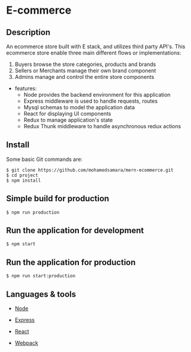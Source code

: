 # E-commerce

## Description

An ecommerce store built with E stack, and utilizes third party API's. This ecommerce store enable three main different flows or implementations:

1. Buyers browse the store categories, products and brands
2. Sellers or Merchants manage their own brand component
3. Admins manage and control the entire store components 


* features:
  * Node provides the backend environment for this application
  * Express middleware is used to handle requests, routes
  * Mysql schemas to model the application data
  * React for displaying UI components
  * Redux to manage application's state
  * Redux Thunk middleware to handle asynchronous redux actions



## Install

Some basic Git commands are:

```
$ git clone https://github.com/mohamedsamara/mern-ecommerce.git
$ cd project
$ npm install
```


## Simple build for production

```
$ npm run production
```

## Run the application for development

```
$ npm start
```

## Run the application for production

```
$ npm run start:production
```


## Languages & tools

- [Node](https://nodejs.org/en/)

- [Express](https://expressjs.com/)

- [React](https://reactjs.org/)

- [Webpack](https://webpack.js.org/)

